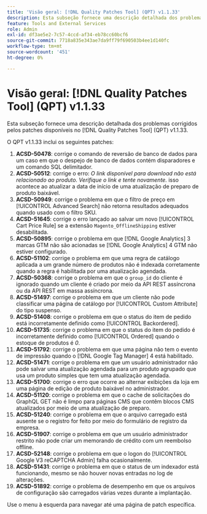 ```yaml
---
title: 'Visão geral: [!DNL Quality Patches Tool] (QPT) v1.1.33'
description: Esta subseção fornece uma descrição detalhada dos problemas corrigidos pelos patches disponíveis no  [!DNL Quality Patches Tool] (QPT) v1.1.33.
feature: Tools and External Services
role: Admin
exl-id: df3ae5e2-7c57-4ccd-af34-eb78cc60bcf6
source-git-commit: 7718a835e343ae7da9ff79f690503b4ee1d140fc
workflow-type: tm+mt
source-wordcount: '451'
ht-degree: 0%

---
```


# Visão geral: [!DNL Quality Patches Tool] (QPT) v1.1.33

Esta subseção fornece uma descrição detalhada dos problemas corrigidos pelos patches disponíveis no [!DNL Quality Patches Tool] (QPT) v1.1.33.

O QPT v1.1.33 inclui os seguintes patches:

1. **ACSD-50478**: corrige o comando de reversão de banco de dados para um caso em que o despejo de banco de dados contém disparadores e um comando SQL delimitador.
1. **ACSD-50512**: corrige o erro: *O link disponível para download não está relacionado ao produto. Verifique o link e tente novamente.* isso acontece ao atualizar a data de início de uma atualização de preparo de produto baixável.
1. **ACSD-50949**: corrige o problema em que o filtro de preço em [!UICONTROL Advanced Search] não retorna resultados adequados quando usado com o filtro SKU.
1. **ACSD-51645**: corrige o erro lançado ao salvar um novo [!UICONTROL Cart Price Rule] se a extensão `Magento_OfflineShipping` estiver desabilitada.
1. **ACSD-50895**: corrige o problema em que [!DNL Google Analytics] 3 marcas GTM não são acionadas se [!DNL Google Analytics] 4 GTM não estiver configurado.
1. **ACSD-51102**: corrige o problema em que uma regra de catálogo aplicada a um grande número de produtos não é indexada corretamente quando a regra é habilitada por uma atualização agendada.
1. **ACSD-50368**: corrige o problema em que o `group_id` do cliente é ignorado quando um cliente é criado por meio da API REST assíncrona ou da API REST em massa assíncrona.
1. **ACSD-51497**: corrige o problema em que um cliente não pode classificar uma página de catálogo por [!UICONTROL Custom Attribute] do tipo suspenso.
1. **ACSD-51408**: corrige o problema em que o status do item de pedido está incorretamente definido como [!UICONTROL Backordered].
1. **ACSD-51735**: corrige o problema em que o status do item do pedido é incorretamente definido como [!UICONTROL Ordered] quando o estoque de produtos é *0*.
1. **ACSD-51792**: corrige o problema em que uma página não tem o evento de impressão quando o [!DNL Google Tag Manager] 4 está habilitado.
1. **ACSD-51471**: corrige o problema em que um usuário administrador não pode salvar uma atualização agendada para um produto agrupado que usa um produto simples que tem uma atualização agendada.
1. **ACSD-51700**: corrige o erro que ocorre ao alternar exibições da loja em uma página de edição de produto baixável no administrador.
1. **ACSD-51120**: corrige o problema em que o cache de solicitações do GraphQL GET não é limpo para páginas CMS que contêm blocos CMS atualizados por meio de uma atualização de preparo.
1. **ACSD-51240**: corrige o problema em que o arquivo carregado está ausente se o registro for feito por meio do formulário de registro da empresa.
1. **ACSD-51907**: corrige o problema em que um usuário administrador restrito não pode criar um memorando de crédito com um reembolso offline.
1. **ACSD-52148**: corrige o problema em que o logon do [!UICONTROL Google V3 reCAPTCHA Admin] falha ocasionalmente.
1. **ACSD-51431**: corrige o problema em que o status de um indexador está funcionando, mesmo se não houver novas entradas no log de alterações.
1. **ACSD-51892**: corrige o problema de desempenho em que os arquivos de configuração são carregados várias vezes durante a implantação.

Use o menu à esquerda para navegar até uma página de patch específica.
